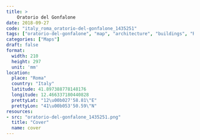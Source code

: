 ```yaml
---
title: > 
    Oratorio del Gonfalone
date: 2018-09-27
code: "italy_roma_oratorio-del-gonfalone_1435251"
tags: ["oratorio-del-gonfalone", "map", "architecture", "buildings", "Roma", "Italy"]
categories: ["Maps"]
draft: false
format:
  width: 210
  height: 297
  unit: 'mm'
location:
  place: "Roma"
  country: "Italy"
  latitude: 41.897388778148176
  longitude: 12.466337180440828
  prettyLat: "12\u00b027'58.81\"E"
  prettyLon: "41\u00b053'50.59\"N"
resources:
- src: "oratorio-del-gonfalone_1435251.png"
  title: "Cover"
  name: cover
---
```

